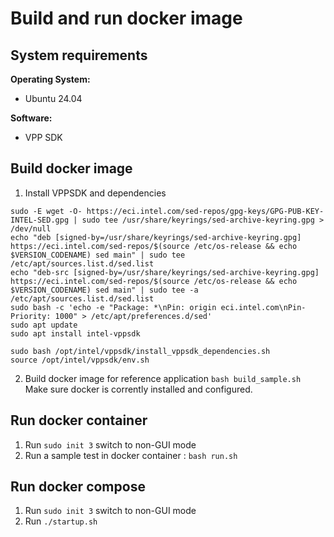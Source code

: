 # Build and run docker image

## System requirements

**Operating System:**
* Ubuntu 24.04

**Software:**
* VPP SDK

## Build docker image  
1. Install VPPSDK and dependencies  
```
sudo -E wget -O- https://eci.intel.com/sed-repos/gpg-keys/GPG-PUB-KEY-INTEL-SED.gpg | sudo tee /usr/share/keyrings/sed-archive-keyring.gpg > /dev/null
echo "deb [signed-by=/usr/share/keyrings/sed-archive-keyring.gpg] https://eci.intel.com/sed-repos/$(source /etc/os-release && echo $VERSION_CODENAME) sed main" | sudo tee /etc/apt/sources.list.d/sed.list
echo "deb-src [signed-by=/usr/share/keyrings/sed-archive-keyring.gpg] https://eci.intel.com/sed-repos/$(source /etc/os-release && echo $VERSION_CODENAME) sed main" | sudo tee -a /etc/apt/sources.list.d/sed.list
sudo bash -c 'echo -e "Package: *\nPin: origin eci.intel.com\nPin-Priority: 1000" > /etc/apt/preferences.d/sed'
sudo apt update
sudo apt install intel-vppsdk

sudo bash /opt/intel/vppsdk/install_vppsdk_dependencies.sh
source /opt/intel/vppsdk/env.sh
```
2. Build docker image for reference application `bash build_sample.sh`  
Make sure docker is corrently installed and configured. 

## Run docker container  
1. Run `sudo init 3` switch to non-GUI mode
2. Run a sample test in docker container : `bash run.sh`  

## Run docker compose
1. Run `sudo init 3` switch to non-GUI mode
2. Run `./startup.sh`
